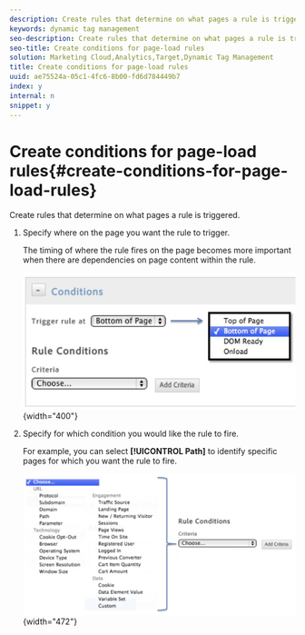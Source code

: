 ```yaml
---
description: Create rules that determine on what pages a rule is triggered.
keywords: dynamic tag management
seo-description: Create rules that determine on what pages a rule is triggered.
seo-title: Create conditions for page-load rules
solution: Marketing Cloud,Analytics,Target,Dynamic Tag Management
title: Create conditions for page-load rules
uuid: ae75524a-05c1-4fc6-8b00-fd6d784449b7
index: y
internal: n
snippet: y
---
```


# Create conditions for page-load rules{#create-conditions-for-page-load-rules}

Create rules that determine on what pages a rule is triggered.

1. Specify where on the page you want the rule to trigger.

   The timing of where the rule fires on the page becomes more important when there are dependencies on page content within the rule.

   ![](assets/conditions_page_load_rules1.png){width="400"}

1. Specify for which condition you would like the rule to fire.

   For example, you can select **[!UICONTROL Path]** to identify specific pages for which you want the rule to fire.

   ![](assets/conditions_page_load_rules2.png){width="472"}


